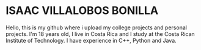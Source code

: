 # ISAAC VILLALOBOS BONILLA
Hello, this is my github where i upload my college projects and personal projects.
I'm 18 years old, I live in Costa Rica and I study at the Costa Rican Institute of Technology.
I have experience in C++, Python and Java.

